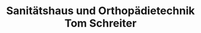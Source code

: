 ---
title: "Sanitätshaus und Orthopädietechnik Tom Schreiter"
url: /coswig/sanitaetshaus-und-orthopaedietechnik-tom-schreiter/
shop: Sanitätshaus
---